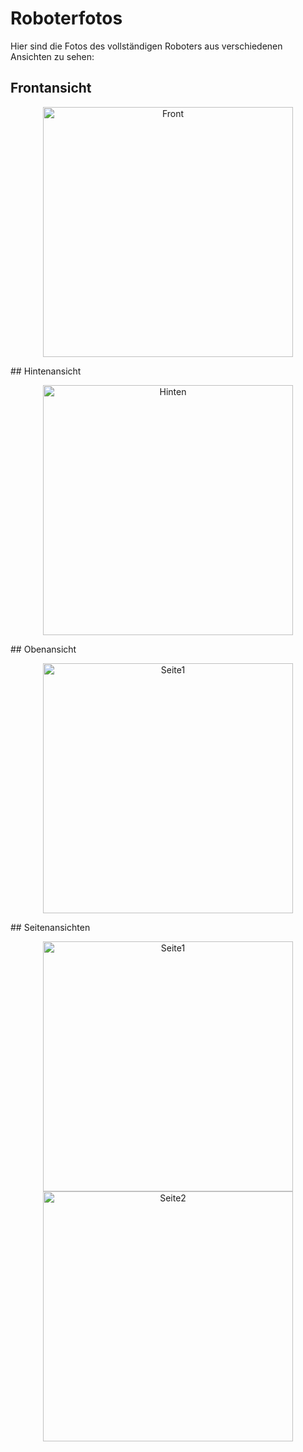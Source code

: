 # Roboterfotos
Hier sind die Fotos des vollständigen Roboters aus verschiedenen Ansichten zu sehen:
## Frontansicht
<p align="center">
  <img src="Frontansicht.jpg" alt="Front" width="400" />
</p>
## Hintenansicht
<p align="center">
  <img src="Hintenansicht.jpg" alt="Hinten" width="400" />
</p>
## Obenansicht
<p align="center">
  <img src="Obenansicht.jpeg" alt="Seite1" width="400" />
</p>
## Seitenansichten
<p align="center">
  <img src="Seitenansicht1.jpeg" alt="Seite1" width="400" />
  <img src="Seitenansicht2.jpeg" alt="Seite2" width="400" />
</p>
